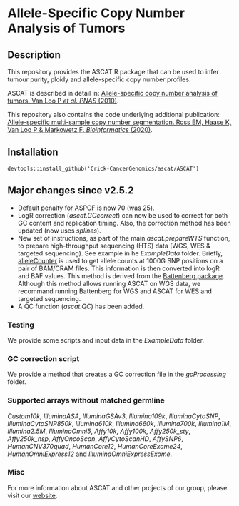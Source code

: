 # Allele-Specific Copy Number Analysis of Tumors

## Description

This repository provides the ASCAT R package that can be used to infer tumour purity, ploidy and
allele-specific copy number profiles.

ASCAT is described in detail in: [Allele-specific copy number analysis of tumors. Van Loo P *et al*. *PNAS* (2010)](http://www.ncbi.nlm.nih.gov/pubmed/20837533).

This repository also contains the code underlying additional publication:
[Allele-specific multi-sample copy number segmentation. Ross EM, Haase K, Van Loo P & Markowetz F. *Bioinformatics* (2020)](https://pubmed.ncbi.nlm.nih.gov/32449758).

## Installation
`devtools::install_github('Crick-CancerGenomics/ascat/ASCAT')`

## Major changes since v2.5.2
- Default penalty for ASPCF is now 70 (was 25).
- LogR correction (*ascat.GCcorrect*) can now be used to correct for both GC content and replication timing. Also, the correction method has been updated (now uses *splines*).
- New set of instructions, as part of the main *ascat.prepareWTS* function, to prepare high-throughput sequencing (HTS) data (WGS, WES & targeted sequencing). See example in he *ExampleData* folder. Briefly, [alleleCounter](https://github.com/cancerit/alleleCount) is used to get allele counts at 1000G SNP positions on a pair of BAM/CRAM files. This information is then converted into logR and BAF values. This method is derived from the [Battenberg package](https://github.com/Wedge-lab/battenberg). Although this method allows running ASCAT on WGS data, we recommand running Battenberg for WGS and ASCAT for WES and targeted sequencing.
- A QC function (*ascat.QC*) has been added.

### Testing
We provide some scripts and input data in the *ExampleData* folder.

### GC correction script
We provide a method that creates a GC correction file in the *gcProcessing* folder.

### Supported arrays without matched germline
*Custom10k*, *IlluminaASA*, *IlluminaGSAv3*, *Illumina109k*, *IlluminaCytoSNP*, *IlluminaCytoSNP850k*, *Illumina610k*, *Illumina660k*, *Illumina700k*, *Illumina1M*, *Illumina2.5M*, *IlluminaOmni5*, *Affy10k*, *Affy100k*, *Affy250k_sty*, *Affy250k_nsp*, *AffyOncoScan*, *AffyCytoScanHD*, *AffySNP6*, *HumanCNV370quad*, *HumanCore12*, *HumanCoreExome24*, *HumanOmniExpress12* and *IlluminaOmniExpressExome*.

### Misc
For more information about ASCAT and other projects of our group, please visit our [website](https://www.crick.ac.uk/research/a-z-researchers/researchers-v-y/peter-van-loo/software/).
